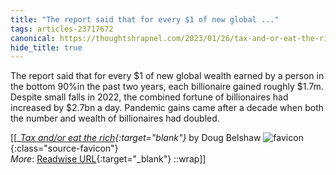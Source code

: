```yaml
---
title: "The report said that for every $1 of new global ..."
tags: articles-23717672
canonical: https://thoughtshrapnel.com/2023/01/26/tax-and-or-eat-the-rich/
hide_title: true
---
```


The report said that for every $1 of new global wealth earned by a person in the bottom 90%in the past two years, each billionaire gained roughly $1.7m. Despite small falls in 2022, the combined fortune of billionaires had increased by $2.7bn a day. Pandemic gains came after a decade when both the number and wealth of billionaires had doubled.


[[<cite>_[Tax and/or eat the rich](https://thoughtshrapnel.com/2023/01/26/tax-and-or-eat-the-rich/){:target="_blank"}_</cite> by Doug Belshaw ![favicon](https://s2.googleusercontent.com/s2/favicons?domain=thoughtshrapnel.com){:class="source-favicon"}<br>
_More_: [Readwise URL](https://readwise.io/open/464114950){:target="_blank"}
::wrap]]